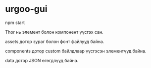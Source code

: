 # urgoo-gui

npm start

Thor нь элемент болон компонент үүсгэх сан.

assets дотор зураг болон фонт файлууд байна.

components дотор custom байлдлаар үүсгэсэн элементүүд байна.

data дотор JSON өгөгдлүүд байна.
